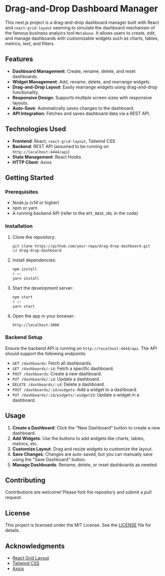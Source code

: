 # Drag-and-Drop Dashboard Manager

This next.js project is a drag-and-drop dashboard manager built with React and `react-grid-layout` seeming to simulate the dashboard mechanism of the famous business analyics tool `Metabase`. It allows users to create, edit, and manage dashboards with customizable widgets such as charts, tables, metrics, text, and filters.

## Features

- **Dashboard Management**: Create, rename, delete, and reset dashboards.
- **Widget Management**: Add, rename, delete, and rearrange widgets.
- **Drag-and-Drop Layout**: Easily rearrange widgets using drag-and-drop functionality.
- **Responsive Design**: Supports multiple screen sizes with responsive layouts.
- **Auto-Save**: Automatically saves changes to the dashboard.
- **API Integration**: Fetches and saves dashboard data via a REST API.

## Technologies Used

- **Frontend**: React, `react-grid-layout`, Tailwind CSS
- **Backend**: REST API (assumed to be running on `http://localhost:4444/api`)
- **State Management**: React Hooks
- **HTTP Client**: Axios

## Getting Started

### Prerequisites

- Node.js (v14 or higher)
- npm or yarn
- A running backend API (refer to the `API_BASE_URL` in the code)

### Installation

1. Clone the repository:
   ```bash
   git clone https://github.com/your-repo/drag-drop-dashboard.git
   cd drag-drop-dashboard
   ```

2. Install dependencies:
   ```bash
   npm install
   # or
   yarn install
   ```

3. Start the development server:
   ```bash
   npm start
   # or
   yarn start
   ```

4. Open the app in your browser:
   ```
   http://localhost:3000
   ```

### Backend Setup

Ensure the backend API is running on `http://localhost:4444/api`. The API should support the following endpoints:

- `GET /dashboards`: Fetch all dashboards.
- `GET /dashboards/:id`: Fetch a specific dashboard.
- `POST /dashboards`: Create a new dashboard.
- `PUT /dashboards/:id`: Update a dashboard.
- `DELETE /dashboards/:id`: Delete a dashboard.
- `POST /dashboards/:id/widgets`: Add a widget to a dashboard.
- `PUT /dashboards/:id/widgets/:widgetId`: Update a widget in a dashboard.

## Usage

1. **Create a Dashboard**: Click the "New Dashboard" button to create a new dashboard.
2. **Add Widgets**: Use the buttons to add widgets like charts, tables, metrics, etc.
3. **Customize Layout**: Drag and resize widgets to customize the layout.
4. **Save Changes**: Changes are auto-saved, but you can manually save using the "Save Dashboard" button.
5. **Manage Dashboards**: Rename, delete, or reset dashboards as needed.

## Contributing

Contributions are welcome! Please fork the repository and submit a pull request.

## License

This project is licensed under the MIT License. See the [LICENSE](LICENSE) file for details.

## Acknowledgments

- [React Grid Layout](https://github.com/react-grid-layout/react-grid-layout)
- [Tailwind CSS](https://tailwindcss.com/)
- [Axios](https://axios-http.com/)
